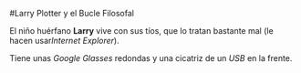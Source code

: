 #Larry Plotter y el Bucle Filosofal

El niño huérfano **Larry** vive con sus tíos, que lo tratan bastante mal
(le hacen usar*Internet Explorer*).

Tiene unas *Google Glasses* redondas y una cicatriz de un *USB* en la frente.
